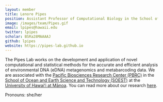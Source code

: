 ```yaml
---
layout: member
title: Lenore Pipes
position: Assistant Professor of Computational Biology in the School of Ocean and Earth Science and Technology (SOEST) at the University of Hawai'i at Mānoa
image: /images/team/Pipes.gif
email: lpipes@hawaii.edu
twitter: lpipes
scholar: BSRa28MAAAAJ
github: lpipes
website: https://pipes-lab.github.io
---
```


The Pipes Lab works on the development and application of novel computational and statistical methods for the accurate and efficient analysis
of environmental DNA (eDNA) metagenomics and metabarcoding data. We are associated with the <a href="https://www.pbrc.hawaii.edu/">Pacific Biosciences Research Center (PBRC)</a> in the <a href="https://www.soest.hawaii.edu/soestwp/">School of Ocean and Earth Science and Technology (SOEST)</a> at the <a href="https://manoa.hawaii.edu/">University of Hawaiʻi at Mānoa</a>. You can read more about our research <a href="/research/">here</a>.

Pronouns: she/her
